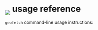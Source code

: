 # <img src="../img/geofetch_logo.svg" class="img-fluid" style="max-height:45px; margin-top:-15px; margin-bottom:-10px">  usage reference

`geofetch` command-line usage instructions:


